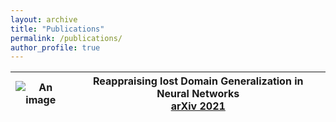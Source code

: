 ```yaml
---
layout: archive
title: "Publications"
permalink: /publications/
author_profile: true
---
```


|![An image](images/foo-bar-identity-th.jpg) | Reappraising lost Domain Generalization in Neural Networks<br/> [arXiv 2021](https://arxiv.org/pdf/2110.07981.pdf)  |
|-|-|





<!-- {% if author.googlescholar %}
  You can also find my articles on <u><a href="{{author.googlescholar}}">my Google Scholar profile</a>.</u>
{% endif %}

{% include base_path %}

{% for post in site.publications reversed %}
  {% include archive-single.html %}
{% endfor %} -->
